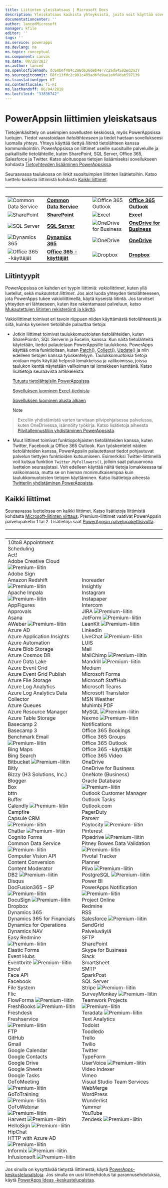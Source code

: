 ```yaml
---
title: Liitinten yleiskatsaus | Microsoft Docs
description: Yleiskatsaus kaikista yhteyksistä, joita voit käyttää sovellusten rakentamiseen
documentationcenter: ''
author: lancedMicrosoft
manager: kfile
editor: ''
tags: ''
ms.service: powerapps
ms.devlang: na
ms.topic: conceptual
ms.component: canvas
ms.date: 08/28/2017
ms.author: lanced
ms.openlocfilehash: dc68b0f404c2a8d636deb4e77c2ada4582ed3a37
ms.sourcegitcommit: 68fc13fdc2c991c499ad6fe9ae1e0f8dab597139
ms.translationtype: HT
ms.contentlocale: fi-FI
ms.lasthandoff: 06/04/2018
ms.locfileid: "31836742"
---
```

# <a name="overview-of-connectors-for-powerapps"></a>PowerAppsin liittimien yleiskatsaus
Tietojenkäsittely on useimpien sovellusten keskiössä, myös PowerAppsissa luotujen. Tiedot varastoidaan *tietolähteeseen* ja tiedot haetaan sovellukseesi luomalla *yhteys*. Yhteys käyttää tiettyä *liitintä* tietolähteen kanssa kommunikointiin. PowerAppsissa on liittimet useille suosituille palveluille ja paikallisille tietolähteille, kuten SharePoint, SQL Server, Office 365, Salesforce ja Twitter. Katso aloitusopas tietojen lisäämiseksi sovellukseen kohdasta [Tietoyhteyden lisääminen PowerAppsissa](add-data-connection.md).

Seuraavassa taulukossa on linkit suosituimpien liitinten lisätietoihin. Katso luettelo kaikista liittimistä kohdasta [Kaikki liittimet](#all-connectors).

| &nbsp; | &nbsp; | &nbsp; | &nbsp; | &nbsp; |
| --- | --- | --- | --- | --- |
| ![Common Data Service](./media/connections-list/cdm.png) |[**Common Data Service**](../common-data-service/data-platform-intro.md) |&nbsp; |![Office 365 Outlook](./media/connections-list/office365.png) |[**Office 365 Outlook**](connections/connection-office365-outlook.md) |
| ![SharePoint](./media/connections-list/sharepoint.png) |[**SharePoint**](connections/connection-sharepoint-online.md) |&nbsp; |![Excel](./media/connections-list/excel.png) |[**Excel**](connections/connection-excel.md) |
| ![SQL Server](./media/connections-list/sql.png) |[**SQL Server**](connections/connection-azure-sqldatabase.md) |&nbsp; |![OneDrive for Business](./media/connections-list/onedrive.png) |[**OneDrive for Business**](connections/cloud-storage-blob-connections.md) |
| ![Dynamics 365](./media/connections-list/dynamics-365.png) |[**Dynamics 365**](connections/connection-dynamics-crmonline.md) |&nbsp; |![OneDrive](./media/connections-list/onedrive.png) |[**OneDrive**](connections/cloud-storage-blob-connections.md) |
| ![Office 365 -käyttäjät](./media/connections-list/office365.png) |[**Office 365 -käyttäjät**](connections/connection-office365-users.md) |&nbsp; |![Dropbox](./media/connections-list/dropbox.png) |[**Dropbox**](connections/cloud-storage-blob-connections.md) |

## <a name="types-of-connectors"></a>Liitintyypit
PowerAppsissa on kahden eri tyypin liittimiä: *vakioliittimet*, kuten yllä luetellut, sekä *mukautetut liittimet*. Jos aiot luoda yhteyden tietolähteeseen, jota PowerApps tukee vakioliittimellä, käytä kyseistä liitintä. Jos tarvitset yhteyden eri lähteeseen, kuten itse rakentamaasi palveluun, katso [Mukautettujen liitinten rekisteröinti ja käyttö](../canvas-apps/register-custom-api.md).

Vakioliittimet toimivat eri tavoin riippuen niiden käyttämästä tietolähteestä ja siitä, kuinka kyseinen tietolähde palauttaa tietoja:

* Jotkin liittimet toimivat taulukkomuotoisten tietolähteiden, kuten SharePointin, SQL Serverin ja Excelin, kanssa. Kun näitä tietolähteitä käytetään, tiedot palautetaan PowerAppsille taulukkona. PowerApps käyttää omia funktioitaan, kuten [Patch()](functions/function-patch.md), [Collect()](functions/function-clear-collect-clearcollect.md), [Update()](functions/function-update-updateif.md) ja niin edelleen tietojen kanssa työskentelyyn. Taulukkomuotoisia tietoja voidaan myös käyttää helposti lomakkeissa ja valikoimissa, joissa taulukon kenttä näytetään valikoiman tai lomakkeen kenttänä. Katso lisätietoja seuraavista artikkeleista:

    [Tutustu tietolähteisiin PowerAppsissa](working-with-data-sources.md)

    [Sovelluksen luominen Excel-tiedoista](get-started-create-from-data.md)

    [Sovelluksen luominen alusta alkaen](get-started-create-from-blank.md)

    > [!NOTE]
> Exceliin yhdistämistä varten tarvitaan pilvipohjaisessa palvelussa, kuten OneDrivessa, isännöity työkirja. Katso lisätietoja aiheesta [Pilvitallennustiliin yhdistäminen PowerAppsista](connections/cloud-storage-blob-connections.md).

* Muut liittimet toimivat funktiopohjaisten tietolähteiden kanssa, kuten Twitter, Facebook ja Office 365 Outlook. Kun työskentelet näiden tietolähteiden kanssa, PowerAppsiin palautettavat tiedot pohjautuvat palvelun tiettyjen funktioiden kutsumiseen. Esimerkiksi Twitter-liittimellä voit kutsua funktion `Twitter.MyFollowers()`, jolloin saat paluuarvona luettelon seuraajistasi. Voit edelleen käyttää näitä tietoja lomakkeessa tai valikoimassa, mutta se on hieman monimutkaisempaa kuin taulukkomuotoisten tietojen käyttäminen. Katso lisätietoja aiheesta [Twitteriin yhdistäminen PowerAppsista](connections/connection-twitter.md).

## <a name="all-connectors"></a>Kaikki liittimet
Seuraavassa luettelossa on kaikki liittimet. Katso lisätietoja liittimistä kohdasta [Microsoft-liitinten viittaus](https://docs.microsoft.com/connectors/). Premium-liittimet vaativat PowerAppsin palvelupaketin 1 tai 2. Lisätietoja saat [PowerAppsin palvelupakettisivulta](https://powerapps.microsoft.com/pricing/).

| &nbsp; | &nbsp; |
| --- | --- |
| 10to8 Appointment Scheduling<br>Act!<br>Adobe Creative Cloud ![Premium-liitin](./media/connections-list/premium.png)<br>Adobe Sign<br>Amazon Redshift ![Premium-liitin](./media/connections-list/premium.png)<br>Apache Impala ![Premium-liitin](./media/connections-list/premium.png)<br>AppFigures<br>Approvals<br>Asana<br>AWeber ![Premium-liitin](./media/connections-list/premium.png)<br>Azure AD<br>Azure Application Insights<br>Azure Automation<br>Azure Blob Storage<br>Azure Cosmos DB<br>Azure Data Lake<br>Azure Event Grid<br>Azure Event Grid Publish<br>Azure File Storage<br>Azure Log Analytics<br>Azure Log Analytics Data Collector<br>Azure Queues<br>Azure Resource Manager<br>Azure Table Storage<br>Basecamp 2<br>Basecamp 3<br>Benchmark Email ![Premium-liitin](./media/connections-list/premium.png)<br>Bing Maps<br>Bing Search<br>Bitbucket ![Premium-liitin](./media/connections-list/premium.png)<br>Bitly<br>Bizzy (H3 Solutions, Inc.)<br>Blogger<br>Box<br>bttn<br>Buffer<br>Calendly ![Premium-liitin](./media/connections-list/premium.png)<br>Campfire<br>Capsule CRM ![Premium-liitin](./media/connections-list/premium.png)<br>Chatter ![Premium-liitin](./media/connections-list/premium.png)<br>Cognito Forms<br>Common Data Service ![Premium-liitin](./media/connections-list/premium.png)<br>Computer Vision API<br>Content Conversion<br>Content Moderator<br>DB2 ![Premium-liitin](./media/connections-list/premium.png)<br>Disqus<br>DocFusion365 – SP ![Premium-liitin](./media/connections-list/premium.png)<br>DocuSign ![Premium-liitin](./media/connections-list/premium.png)<br>Dropbox<br>Dynamics 365<br>Dynamics 365 for Financials<br>Dynamics for Operations<br>Dynamics NAV<br>Easy Redmine ![Premium-liitin](./media/connections-list/premium.png)<br>Elastic Forms<br>Event Hubs<br>Eventbrite ![Premium-liitin](./media/connections-list/premium.png)<br>Excel<br>Face API<br>Facebook<br>File System<br>Flic<br>FlowForma ![Premium-liitin](./media/connections-list/premium.png)<br>FreshBooks ![Premium-liitin](./media/connections-list/premium.png)<br>Freshdesk<br>Freshservice ![Premium-liitin](./media/connections-list/premium.png)<br>FTP<br>GitHub<br>Gmail<br>Google Calendar<br>Google Contacts<br>Google Drive<br>Google Sheets<br>Google Tasks<br>GoToMeeting ![Premium-liitin](./media/connections-list/premium.png)<br>GoToTraining ![Premium-liitin](./media/connections-list/premium.png)<br>GoToWebinar ![Premium-liitin](./media/connections-list/premium.png)<br>Harvest ![Premium-liitin](./media/connections-list/premium.png)<br>HelloSign ![Premium-liitin](./media/connections-list/premium.png)<br>HipChat<br>HTTP with Azure AD ![Premium-liitin](./media/connections-list/premium.png)<br>Informix ![Premium-liitin](./media/connections-list/premium.png)<br>Infusionsoft ![Premium-liitin](./media/connections-list/premium.png) |Inoreader<br>Insightly<br>Instagram<br>Instapaper<br>Intercom<br>JIRA ![Premium-liitin](./media/connections-list/premium.png)<br>JotForm ![Premium-liitin](./media/connections-list/premium.png)<br>LeanKit ![Premium-liitin](./media/connections-list/premium.png)<br>LinkedIn<br>LiveChat ![Premium-liitin](./media/connections-list/premium.png)<br>LUIS<br>Mail<br>MailChimp ![Premium-liitin](./media/connections-list/premium.png)<br>Mandrill ![Premium-liitin](./media/connections-list/premium.png)<br>Medium<br>Microsoft Forms<br>Microsoft StaffHub<br>Microsoft Teams<br>Microsoft Translator<br>MSN Weather<br>Muhimbi PDF<br>MySQL ![Premium-liitin](./media/connections-list/premium.png)<br>Nexmo ![Premium-liitin](./media/connections-list/premium.png)<br>Notifications<br>Office 365 Bookings<br>Office 365 Groups<br>Office 365 Outlook<br>Office 365 -käyttäjät<br>Office 365 Video<br>OneDrive<br>OneDrive for Business<br>OneNote (Business)<br>Oracle Database ![Premium-liitin](./media/connections-list/premium.png)<br>Outlook Customer Manager<br>Outlook Tasks<br>Outlook.com<br>PagerDuty<br>Parserr<br>Paylocity ![Premium-liitin](./media/connections-list/premium.png)<br>Pinterest<br>Pipedrive ![Premium-liitin](./media/connections-list/premium.png)<br>Pitney Bowes Data Validation ![Premium-liitin](./media/connections-list/premium.png)<br>Pivotal Tracker<br>Planner<br>Plivo ![Premium-liitin](./media/connections-list/premium.png)<br>PostgreSQL ![Premium-liitin](./media/connections-list/premium.png)<br>Power BI<br>PowerApps Notification ![Premium-liitin](./media/connections-list/premium.png)<br>Project Online<br>Redmine<br>RSS<br>Salesforce ![Premium-liitin](./media/connections-list/premium.png)<br>SendGrid<br>Palveluväylä<br>SFTP<br>SharePoint<br>Skype for Business<br>Slack<br>SmartSheet<br>SMTP<br>SparkPost<br>SQL Server<br>Stripe ![Premium-liitin](./media/connections-list/premium.png)<br>SurveyMonkey ![Premium-liitin](./media/connections-list/premium.png)<br>Teamwork Projects ![Premium-liitin](./media/connections-list/premium.png)<br>Teradata ![Premium-liitin](./media/connections-list/premium.png)<br>Text Analytics<br>Todoist<br>Toodledo<br>Trello<br>Twilio<br>Twitter<br>TypeForm<br>UserVoice ![Premium-liitin](./media/connections-list/premium.png)<br>Video Indexer<br>Vimeo<br>Visual Studio Team Services<br>WebMerge<br>WordPress<br>Wunderlist<br>Yammer<br>YouTube<br>Zendesk ![Premium-liitin](./media/connections-list/premium.png) |

Jos sinulla on kysyttävää tietystä liittimestä, käytä [PowerApps-keskustelupalstoja](https://powerusers.microsoft.com/t5/PowerApps-Community/ct-p/PowerApps1). Jos sinulla on uusi liitinehdotus tai parannusehdotuksia, käytä [PowerApps Ideas -keskustelupalstaa](https://powerusers.microsoft.com/t5/PowerApps-Ideas/idb-p/PowerAppsIdeas).
